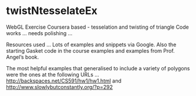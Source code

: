 # twistNtesselateEx
WebGL Exercise Coursera based - tesselation and twisting of triangle
Code works ... needs polishing ...

Resources used … 
Lots of examples and snippets via Google.
Also the starting Gasket code in the course examples and
examples from Prof. Angel’s book.

The most helpful examples that generalised to include a variety of polygons were the 
ones at the following URLs … http://backspaces.net/CS591/hw1/hw1.html and http://www.slowlybutconstantly.org/?p=292


